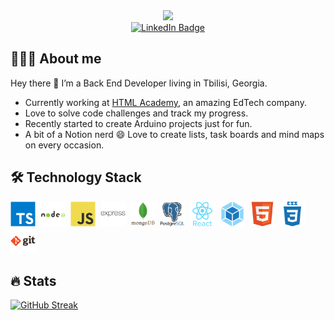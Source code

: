 <div align="center">
  <img src="https://media.giphy.com/media/fVPR3NSqLjVQFEPmP8/giphy.gif" width="150">
</div>

<div align="center">
   <a href="https://www.linkedin.com/in/sasha-smygina"><img src="https://img.shields.io/badge/LinkedIn-blue?style=for-the-badge&logo=linkedin&logoColor=white" alt="LinkedIn Badge"></a>
</div>

## 👩🏻‍💻 About me

Hey there :hugs: I’m a Back End Developer living in Tbilisi, Georgia.

- Currently working at [HTML Academy](https://htmlacademy.org/), an amazing EdTech company.
- Love to solve code challenges and track my progress.
- Recently started to create Arduino projects just for fun.
- A bit of a Notion nerd :smile: Love to create lists, task boards and mind maps on every occasion.

## 🛠 Technology Stack

<div>
<img src="https://github.com/devicons/devicon/blob/master/icons/typescript/typescript-original.svg" title="Typescript" alt="Typescript" width="40" height="40"/>&nbsp;
<img src="https://github.com/devicons/devicon/blob/master/icons/nodejs/nodejs-original-wordmark.svg" title="NodeJS" alt="NodeJS" width="40" height="40"/>&nbsp;
<img src="https://github.com/devicons/devicon/blob/master/icons/javascript/javascript-original.svg" title="JavaScript" alt="JavaScript" width="40" height="40"/>&nbsp;
<img src="https://github.com/devicons/devicon/blob/master/icons/express/express-original-wordmark.svg" title="Express" alt="Express" width="40" height="40"/>&nbsp;
<img src="https://github.com/devicons/devicon/blob/master/icons/mongodb/mongodb-original-wordmark.svg" title="MongoDB" alt="MongoDB" width="40" height="40"/>&nbsp;
<img src="https://github.com/devicons/devicon/blob/master/icons/postgresql/postgresql-original-wordmark.svg" title="PostgreSQL" alt="PostgreSQL" width="40" height="40"/>&nbsp;
<img src="https://github.com/devicons/devicon/blob/master/icons/react/react-original-wordmark.svg" title="React" alt="React" width="40" height="40"/>&nbsp;
<img src="https://github.com/devicons/devicon/blob/master/icons/webpack/webpack-original.svg" title="Webpack" alt="Webpack" width="40" height="40"/>&nbsp;
<img src="https://github.com/devicons/devicon/blob/master/icons/html5/html5-original.svg" title="HTML5" alt="HTML" width="40" height="40"/>&nbsp;
<img src="https://github.com/devicons/devicon/blob/master/icons/css3/css3-plain-wordmark.svg"  title="CSS3" alt="CSS" width="40" height="40"/>&nbsp;
<img src="https://github.com/devicons/devicon/blob/master/icons/git/git-original-wordmark.svg" title="Git" **alt="Git" width="40" height="40"/>&nbsp;
</div>

## 🔥 Stats

[![GitHub Streak](http://github-readme-streak-stats.herokuapp.com?user=sasha-who&theme=dark&stroke=C084E9&ring=C084E9&currStreakLabel=C084E9&fire=C084E9)](https://git.io/streak-stats)
